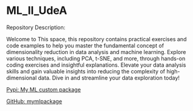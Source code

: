 # ML_II_UdeA
Repository Description:

Welcome to This space, this repository contains practical exercises and code examples to help you master the fundamental concept of dimensionality reduction in data analysis and machine learning. Explore various techniques, including PCA, t-SNE, and more, through hands-on coding exercises and insightful explanations. Elevate your data analysis skills and gain valuable insights into reducing the complexity of high-dimensional data. Dive in and streamline your data exploration today!

[Pypi: My ML custom package](https://pypi.org/project/mymlpackage/#description)

[GitHub: mymlpackage](https://github.com/lmbd92/mymlpackage)
